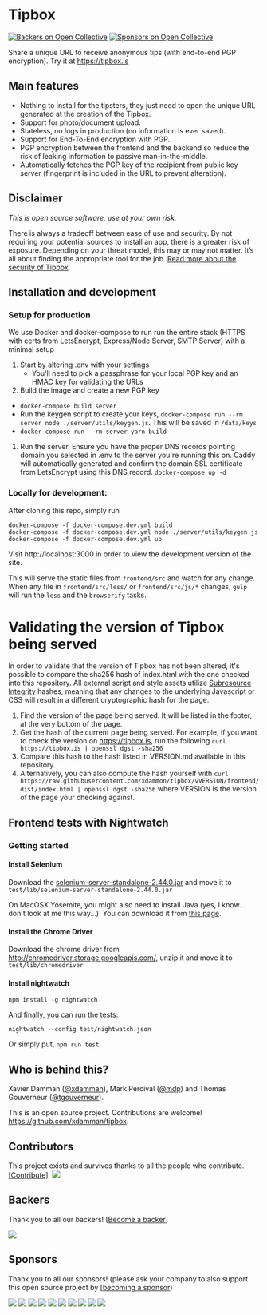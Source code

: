 # Tipbox

[![Backers on Open Collective](https://opencollective.com/tipbox/backers/badge.svg)](#backers)
[![Sponsors on Open Collective](https://opencollective.com/tipbox/sponsors/badge.svg)](#sponsors)

Share a unique URL to receive anonymous tips (with end-to-end PGP encryption).
Try it at https://tipbox.is

## Main features
- Nothing to install for the tipsters, they just need to open the unique URL generated at the creation of the Tipbox.
- Support for photo/document upload.
- Stateless, no logs in production (no information is ever saved).
- Support for End-To-End encryption with PGP.
- PGP encryption between the frontend and the backend so reduce the risk of leaking information to passive man-in-the-middle.
- Automatically fetches the PGP key of the recipient from public key server (fingerprint is included in the URL to prevent alteration).

## Disclaimer
*This is open source software, use at your own risk.*

There is always a tradeoff between ease of use and security. By not requiring your potential sources to install an app, there is a greater risk of exposure. Depending on your threat model, this may or may not matter. It’s all about finding the appropriate tool for the job. 
[Read more about the security of Tipbox](https://tipbox.is#security).

## Installation and development

### Setup for production

We use Docker and docker-compose to run run the entire stack (HTTPS with certs from LetsEncrypt, Express/Node Server, SMTP Server) with a minimal setup

1. Start by altering .env with your settings
    - You'll need to pick a passphrase for your local PGP key and an HMAC key for validating the URLs
1. Build the image and create a new PGP key
  - `docker-compose build server`
  - Run the keygen script to create your keys, `docker-compose run --rm server node ./server/utils/keygen.js`. This will be saved in `/data/keys`
  - `docker-compose run --rm server yarn build`
1. Run the server. Ensure you have the proper DNS records pointing domain you selected in .env to the server you're running this on. Caddy will automatically generated and confirm the domain SSL certificate from LetsEncrypt using this DNS record.
    `docker-compose up -d`

### Locally for development:

After cloning this repo, simply run

    docker-compose -f docker-compose.dev.yml build
    docker-compose -f docker-compose.dev.yml node ./server/utils/keygen.js
    docker-compose -f docker-compose.dev.yml up

Visit http://localhost:3000 in order to view the development version of the site.

This will serve the static files from `frontend/src` and watch for any change.
When any file in `frontend/src/less/` or `frontend/src/js/*` changes, `gulp` will run the `less` and the `browserify` tasks.

# Validating the version of Tipbox being served

In order to validate that the version of Tipbox has not been altered, it's possible to compare the sha256 hash of index.html with the one checked into this repository. All external script and style assets utilize [Subresource Integrity](https://developer.mozilla.org/en-US/docs/Web/Security/Subresource_Integrity) hashes, meaning that any changes to the underlying Javascript or CSS will result in a different cryptographic hash for the page.

1. Find the version of the page being served. It will be listed in the footer, at the very bottom of the page.
1. Get the hash of the current page being served. For example, if you want to check the version on https://tipbox.is, run the following
`curl https://tipbox.is | openssl dgst -sha256`
1. Compare this hash to the hash listed in VERSION.md available in this repository.
1. Alternatively, you can also compute the hash yourself with
`curl https://raw.githubusercontent.com/xdammon/tipbox/vVERSION/frontend/dist/index.html | openssl dgst -sha256` where VERSION is the version of the page your checking against.

## Frontend tests with Nightwatch

### Getting started

#### Install Selenium

Download the [selenium-server-standalone-2.44.0.jar](http://selenium-release.storage.googleapis.com/2.44/selenium-server-standalone-2.44.0.jar) and move it to `test/lib/selenium-server-standalone-2.44.0.jar`

On MacOSX Yosemite, you might also need to install Java (yes, I know... don't look at me this way...). You can download it from [this page](http://www.oracle.com/technetwork/java/javase/downloads/jdk8-downloads-2133151.html).

#### Install the Chrome Driver

Download the chrome driver from http://chromedriver.storage.googleapis.com/, unzip it and move it to `test/lib/chromedriver`


#### Install nightwatch

    npm install -g nightwatch

And finally, you can run the tests:

    nightwatch --config test/nightwatch.json
    
Or simply put, `npm run test`


## Who is behind this?
<p>Xavier Damman (<a href="https://twitter.com/xdamman">@xdamman</a>), Mark Percival (<a href="https://twitter.com/mdp">@mdp</a>) and Thomas Gouverneur (<a href="https://twitter.com/tgouverneur">@tgouverneur</a>).</p>
<p>This is an open source project. Contributions are welcome! <a href="https://github.com/xdamman/tipbox">https://github.com/xdamman/tipbox</a>.

## Contributors

This project exists and survives thanks to all the people who contribute. [[Contribute]](blob/master/CONTRIBUTING.md).
<a href="graphs/contributors"><img src="https://opencollective.com/tipbox/contributors.svg?width=890" /></a>


## Backers

Thank you to all our backers! [[Become a backer](https://opencollective.com/tipbox#backer)]

<a href="https://opencollective.com/tipbox#backers" target="_blank"><img src="https://opencollective.com/tipbox/backers.svg?width=890"></a>


## Sponsors

Thank you to all our sponsors! (please ask your company to also support this open source project by [[becoming a sponsor](https://opencollective.com/tipbox#sponsor))

<a href="https://opencollective.com/tipbox/sponsor/0/website" target="_blank"><img src="https://opencollective.com/tipbox/sponsor/0/avatar.svg"></a>
<a href="https://opencollective.com/tipbox/sponsor/1/website" target="_blank"><img src="https://opencollective.com/tipbox/sponsor/1/avatar.svg"></a>
<a href="https://opencollective.com/tipbox/sponsor/2/website" target="_blank"><img src="https://opencollective.com/tipbox/sponsor/2/avatar.svg"></a>
<a href="https://opencollective.com/tipbox/sponsor/3/website" target="_blank"><img src="https://opencollective.com/tipbox/sponsor/3/avatar.svg"></a>
<a href="https://opencollective.com/tipbox/sponsor/4/website" target="_blank"><img src="https://opencollective.com/tipbox/sponsor/4/avatar.svg"></a>
<a href="https://opencollective.com/tipbox/sponsor/5/website" target="_blank"><img src="https://opencollective.com/tipbox/sponsor/5/avatar.svg"></a>
<a href="https://opencollective.com/tipbox/sponsor/6/website" target="_blank"><img src="https://opencollective.com/tipbox/sponsor/6/avatar.svg"></a>
<a href="https://opencollective.com/tipbox/sponsor/7/website" target="_blank"><img src="https://opencollective.com/tipbox/sponsor/7/avatar.svg"></a>
<a href="https://opencollective.com/tipbox/sponsor/8/website" target="_blank"><img src="https://opencollective.com/tipbox/sponsor/8/avatar.svg"></a>
<a href="https://opencollective.com/tipbox/sponsor/9/website" target="_blank"><img src="https://opencollective.com/tipbox/sponsor/9/avatar.svg"></a>


